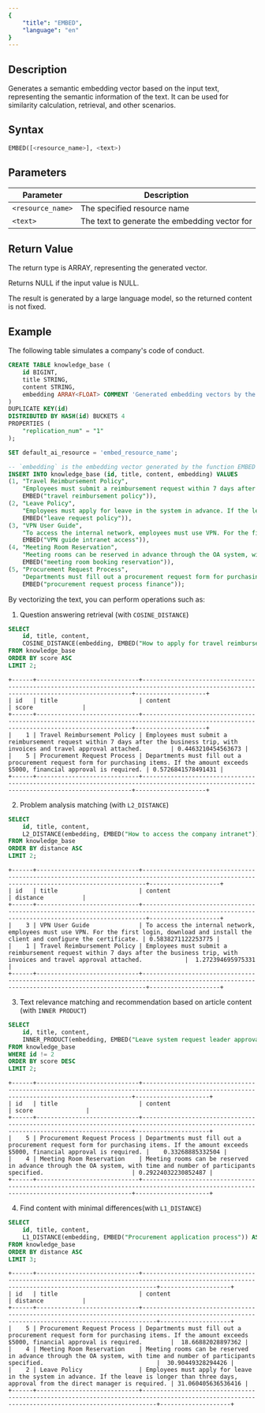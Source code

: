 ```yaml
---
{
    "title": "EMBED",
    "language": "en"
}
---
```


<!-- 
Licensed to the Apache Software Foundation (ASF) under one
or more contributor license agreements.  See the NOTICE file
distributed with this work for additional information
regarding copyright ownership.  The ASF licenses this file
to you under the Apache License, Version 2.0 (the
"License"); you may not use this file except in compliance
with the License.  You may obtain a copy of the License at

  http://www.apache.org/licenses/LICENSE-2.0

Unless required by applicable law or agreed to in writing,
software distributed under the License is distributed on an
"AS IS" BASIS, WITHOUT WARRANTIES OR CONDITIONS OF ANY
KIND, either express or implied.  See the License for the
specific language governing permissions and limitations
under the License.
-->

## Description

Generates a semantic embedding vector based on the input text, representing the semantic information of the text. It can be used for similarity calculation, retrieval, and other scenarios.

## Syntax

```sql
EMBED([<resource_name>], <text>)
```

## Parameters

| Parameter         | Description                |
| ----------------- | ------------------------- |
| `<resource_name>` | The specified resource name|
| `<text>`          | The text to generate the embedding vector for |

## Return Value

The return type is ARRAY<FLOAT>, representing the generated vector.

Returns NULL if the input value is NULL.

The result is generated by a large language model, so the returned content is not fixed.

## Example

The following table simulates a company's code of conduct.

```sql
CREATE TABLE knowledge_base (
    id BIGINT,
    title STRING,
    content STRING,
    embedding ARRAY<FLOAT> COMMENT 'Generated embedding vectors by the EMBED function'
)
DUPLICATE KEY(id)
DISTRIBUTED BY HASH(id) BUCKETS 4
PROPERTIES (
    "replication_num" = "1"
);

SET default_ai_resource = 'embed_resource_name';

-- `embedding` is the embedding vector generated by the function EMBED according to the corresponding tag of the content.
INSERT INTO knowledge_base (id, title, content, embedding) VALUES
(1, "Travel Reimbursement Policy",
    "Employees must submit a reimbursement request within 7 days after the business trip, with invoices and travel approval attached.",
    EMBED("travel reimbursement policy")),
(2, "Leave Policy",
    "Employees must apply for leave in the system in advance. If the leave is longer than three days, approval from the direct manager is required.",
    EMBED("leave request policy")),
(3, "VPN User Guide",
    "To access the internal network, employees must use VPN. For the first login, download and install the client and configure the certificate.",
    EMBED("VPN guide intranet access")),
(4, "Meeting Room Reservation",
    "Meeting rooms can be reserved in advance through the OA system, with time and number of participants specified.",
    EMBED("meeting room booking reservation")),
(5, "Procurement Request Process",
    "Departments must fill out a procurement request form for purchasing items. If the amount exceeds $5000, financial approval is required.",
    EMBED("procurement request process finance"));
```

By vectorizing the text, you can perform operations such as:

1. Question answering retrieval (with `COSINE_DISTANCE`)
```sql
SELECT 
    id, title, content,
    COSINE_DISTANCE(embedding, EMBED("How to apply for travel reimbursement?")) AS score
FROM knowledge_base
ORDER BY score ASC
LIMIT 2;
```

```text
+------+-----------------------------+-----------------------------------------------------------------------------------------------------------------------------------------+--------------------+
| id   | title                       | content                                                                                                                                 | score              |
+------+-----------------------------+-----------------------------------------------------------------------------------------------------------------------------------------+--------------------+
|    1 | Travel Reimbursement Policy | Employees must submit a reimbursement request within 7 days after the business trip, with invoices and travel approval attached.        | 0.4463210454563673 |
|    5 | Procurement Request Process | Departments must fill out a procurement request form for purchasing items. If the amount exceeds $5000, financial approval is required. | 0.5726841578491431 |
+------+-----------------------------+-----------------------------------------------------------------------------------------------------------------------------------------+--------------------+
```

2. Problem analysis matching (with `L2_DISTANCE`)
```sql
SELECT 
    id, title, content,
    L2_DISTANCE(embedding, EMBED("How to access the company intranet")) AS distance
FROM knowledge_base
ORDER BY distance ASC
LIMIT 2;
```

```text
+------+-----------------------------+---------------------------------------------------------------------------------------------------------------------------------------------+--------------------+
| id   | title                       | content                                                                                                                                     | distance           |
+------+-----------------------------+---------------------------------------------------------------------------------------------------------------------------------------------+--------------------+
|    3 | VPN User Guide              | To access the internal network, employees must use VPN. For the first login, download and install the client and configure the certificate. | 0.5838271122253775 |
|    1 | Travel Reimbursement Policy | Employees must submit a reimbursement request within 7 days after the business trip, with invoices and travel approval attached.            |  1.272394695975331 |
+------+-----------------------------+---------------------------------------------------------------------------------------------------------------------------------------------+--------------------+
```

3. Text relevance matching and recommendation based on article content (with `INNER PRODUCT`)
```sql
SELECT 
    id, title, content,
    INNER_PRODUCT(embedding, EMBED("Leave system request leader approval")) AS score
FROM knowledge_base
WHERE id != 2
ORDER BY score DESC
LIMIT 2;
```

```text
+------+-----------------------------+-----------------------------------------------------------------------------------------------------------------------------------------+---------------------+
| id   | title                       | content                                                                                                                                 | score               |
+------+-----------------------------+-----------------------------------------------------------------------------------------------------------------------------------------+---------------------+
|    5 | Procurement Request Process | Departments must fill out a procurement request form for purchasing items. If the amount exceeds $5000, financial approval is required. |    0.33268885332504 |
|    4 | Meeting Room Reservation    | Meeting rooms can be reserved in advance through the OA system, with time and number of participants specified.                         | 0.29224032230852487 |
+------+-----------------------------+-----------------------------------------------------------------------------------------------------------------------------------------+---------------------+
```

4. Find content with minimal differences(with `L1_DISTANCE`)
```sql
SELECT 
    id, title, content,
    L1_DISTANCE(embedding, EMBED("Procurement application process")) AS distance
FROM knowledge_base
ORDER BY distance ASC
LIMIT 3;
```

```text
+------+-----------------------------+------------------------------------------------------------------------------------------------------------------------------------------------+--------------------+
| id   | title                       | content                                                                                                                                        | distance           |
+------+-----------------------------+------------------------------------------------------------------------------------------------------------------------------------------------+--------------------+
|    5 | Procurement Request Process | Departments must fill out a procurement request form for purchasing items. If the amount exceeds $5000, financial approval is required.        |  18.66882028897362 |
|    4 | Meeting Room Reservation    | Meeting rooms can be reserved in advance through the OA system, with time and number of participants specified.                                |  30.90449328294426 |
|    2 | Leave Policy                | Employees must apply for leave in the system in advance. If the leave is longer than three days, approval from the direct manager is required. | 31.060405636536416 |
+------+-----------------------------+------------------------------------------------------------------------------------------------------------------------------------------------+--------------------+
```